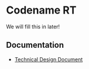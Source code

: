 # Codename RT

We will fill this in later!

## Documentation

- [Technical Design Document](https://www.figma.com/file/KhfTXnxrJzlbvnR2ki02JM/Technical-Design-Document?type=whiteboard&node-id=0%3A1&t=8iAoWZl5OcDp6ZHc-1)
